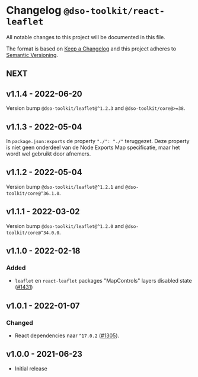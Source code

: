 # Changelog `@dso-toolkit/react-leaflet`
All notable changes to this project will be documented in this file.

The format is based on [Keep a Changelog](http://keepachangelog.com/en/1.0.0/) and this project adheres to [Semantic Versioning](http://semver.org/spec/v2.0.0.html).

## NEXT

## v1.1.4 - 2022-06-20

Version bump `@dso-toolkit/leaflet@^1.2.3` and `@dso-toolkit/core@>=38`.

## v1.1.3 - 2022-05-04

In `package.json:exports` de property `"./": "./"` teruggezet. Deze property is niet geen onderdeel van de Node Exports Map specificatie, maar het wordt wel gebruikt door afnemers.

## v1.1.2 - 2022-05-04

Version bump `@dso-toolkit/leaflet@^1.2.1` and `@dso-toolkit/core@^36.1.0`.

## v1.1.1 - 2022-03-02

Version bump `@dso-toolkit/leaflet@^1.2.0` and `@dso-toolkit/core@^34.0.0`.

## v1.1.0 - 2022-02-18

### Added
* `leaflet` en `react-leaflet` packages "MapControls" layers disabled state ([#1431](https://github.com/dso-toolkit/dso-toolkit/issues/1431))

## v1.0.1 - 2022-01-07

### Changed
* React dependencies naar `^17.0.2` ([#1305](https://github.com/dso-toolkit/dso-toolkit/issues/1305)).

## v1.0.0 - 2021-06-23
* Initial release
